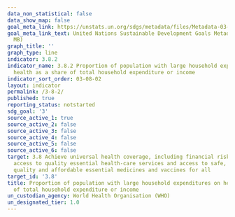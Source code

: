 ```yaml
---
data_non_statistical: false
data_show_map: false
goal_meta_link: https://unstats.un.org/sdgs/metadata/files/Metadata-03-08-02.pdf
goal_meta_link_text: United Nations Sustainable Development Goals Metadata (PDF 4.0
  MB)
graph_title: ''
graph_type: line
indicator: 3.8.2
indicator_name: 3.8.2 Proportion of population with large household expenditures on
  health as a share of total household expenditure or income
indicator_sort_order: 03-08-02
layout: indicator
permalink: /3-8-2/
published: true
reporting_status: notstarted
sdg_goal: '3'
source_active_1: true
source_active_2: false
source_active_3: false
source_active_4: false
source_active_5: false
source_active_6: false
target: 3.8 Achieve universal health coverage, including financial risk protection,
  access to quality essential health-care services and access to safe, effective,
  quality and affordable essential medicines and vaccines for all
target_id: '3.8'
title: Proportion of population with large household expenditures on health as a share
  of total household expenditure or income
un_custodian_agency: World Health Organisation (WHO)
un_designated_tier: 1.0
---
```

